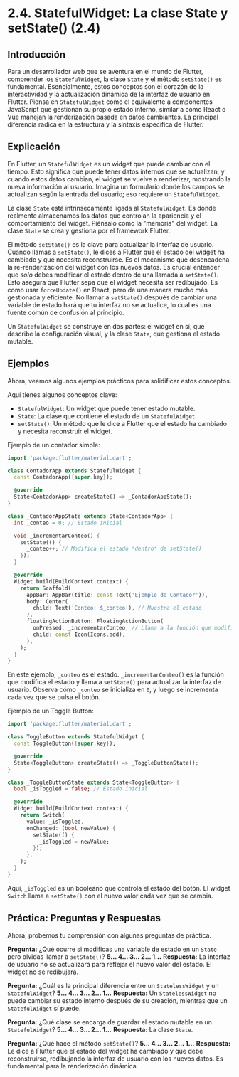 # 2.4. StatefulWidget: La clase State y setState() (2.4)

## Introducción

Para un desarrollador web que se aventura en el mundo de Flutter, comprender los `StatefulWidget`, la clase `State` y el método `setState()` es fundamental.  Esencialmente, estos conceptos son el corazón de la interactividad y la actualización dinámica de la interfaz de usuario en Flutter. Piensa en `StatefulWidget` como el equivalente a componentes JavaScript que gestionan su propio estado interno, similar a cómo React o Vue manejan la renderización basada en datos cambiantes. La principal diferencia radica en la estructura y la sintaxis específica de Flutter.

## Explicación

En Flutter, un `StatefulWidget` es un widget que puede cambiar con el tiempo.  Esto significa que puede tener datos internos que se actualizan, y cuando estos datos cambian, el widget se vuelve a renderizar, mostrando la nueva información al usuario.  Imagina un formulario donde los campos se actualizan según la entrada del usuario; eso requiere un `StatefulWidget`.

La clase `State` está intrínsecamente ligada al `StatefulWidget`.  Es donde realmente almacenamos los datos que controlan la apariencia y el comportamiento del widget.  Piénsalo como la "memoria" del widget. La clase `State` se crea y gestiona por el framework Flutter.

El método `setState()` es la clave para actualizar la interfaz de usuario. Cuando llamas a `setState()`, le dices a Flutter que el estado del widget ha cambiado y que necesita reconstruirse.  Es el mecanismo que desencadena la re-renderización del widget con los nuevos datos. Es crucial entender que *solo* debes modificar el estado dentro de una llamada a `setState()`.  Esto asegura que Flutter sepa que el widget necesita ser redibujado.  Es como usar `forceUpdate()` en React, pero de una manera mucho más gestionada y eficiente. No llamar a `setState()` después de cambiar una variable de estado hará que tu interfaz no se actualice, lo cual es una fuente común de confusión al principio.

Un `StatefulWidget` se construye en dos partes: el widget en sí, que describe la configuración visual, y la clase `State`, que gestiona el estado mutable.

## Ejemplos

Ahora, veamos algunos ejemplos prácticos para solidificar estos conceptos.

Aquí tienes algunos conceptos clave:

- `StatefulWidget`:  Un widget que puede tener estado mutable.
- `State`: La clase que contiene el estado de un `StatefulWidget`.
- `setState()`:  Un método que le dice a Flutter que el estado ha cambiado y necesita reconstruir el widget.

Ejemplo de un contador simple:

```dart
import 'package:flutter/material.dart';

class ContadorApp extends StatefulWidget {
  const ContadorApp({super.key});

  @override
  State<ContadorApp> createState() => _ContadorAppState();
}

class _ContadorAppState extends State<ContadorApp> {
  int _conteo = 0; // Estado inicial

  void _incrementarConteo() {
    setState(() {
      _conteo++; // Modifica el estado *dentro* de setState()
    });
  }

  @override
  Widget build(BuildContext context) {
    return Scaffold(
      appBar: AppBar(title: const Text('Ejemplo de Contador')),
      body: Center(
        child: Text('Conteo: $_conteo'), // Muestra el estado
      ),
      floatingActionButton: FloatingActionButton(
        onPressed: _incrementarConteo, // Llama a la función que modifica el estado
        child: const Icon(Icons.add),
      ),
    );
  }
}
```

En este ejemplo, `_conteo` es el estado.  `_incrementarConteo()` es la función que modifica el estado y llama a `setState()` para actualizar la interfaz de usuario. Observa cómo `_conteo` se inicializa en `0`, y luego se incrementa cada vez que se pulsa el botón.

Ejemplo de un Toggle Button:

```dart
import 'package:flutter/material.dart';

class ToggleButton extends StatefulWidget {
  const ToggleButton({super.key});

  @override
  State<ToggleButton> createState() => _ToggleButtonState();
}

class _ToggleButtonState extends State<ToggleButton> {
  bool _isToggled = false; // Estado inicial

  @override
  Widget build(BuildContext context) {
    return Switch(
      value: _isToggled,
      onChanged: (bool newValue) {
        setState(() {
          _isToggled = newValue;
        });
      },
    );
  }
}
```

Aquí, `_isToggled` es un booleano que controla el estado del botón. El widget `Switch` llama a `setState()` con el nuevo valor cada vez que se cambia.

## Práctica: Preguntas y Respuestas

Ahora, probemos tu comprensión con algunas preguntas de práctica.

**Pregunta:** ¿Qué ocurre si modificas una variable de estado en un `State` pero olvidas llamar a `setState()`?
**5... 4... 3... 2... 1...**
**Respuesta:** La interfaz de usuario no se actualizará para reflejar el nuevo valor del estado. El widget no se redibujará.

**Pregunta:** ¿Cuál es la principal diferencia entre un `StatelessWidget` y un `StatefulWidget`?
**5... 4... 3... 2... 1...**
**Respuesta:** Un `StatelessWidget` no puede cambiar su estado interno después de su creación, mientras que un `StatefulWidget` sí puede.

**Pregunta:** ¿Qué clase se encarga de guardar el estado mutable en un `StatefulWidget`?
**5... 4... 3... 2... 1...**
**Respuesta:** La clase `State`.

**Pregunta:** ¿Qué hace el método `setState()`?
**5... 4... 3... 2... 1...**
**Respuesta:** Le dice a Flutter que el estado del widget ha cambiado y que debe reconstruirse, redibujando la interfaz de usuario con los nuevos datos. Es fundamental para la renderización dinámica.
